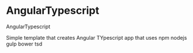# AngularTypescript
AngularTypescript


Simple template that creates Angular TYpescript app that uses npm nodejs gulp bower tsd
